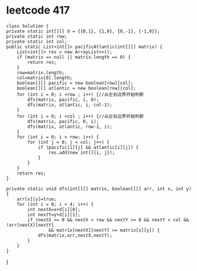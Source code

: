 # leetcode 417
    class Solution {
    private static int[][] d = {{0,1}, {1,0}, {0,-1}, {-1,0}};
    private static int row;
    private static int col;
    public static List<int[]> pacificAtlantic(int[][] matrix) {
        List<int[]> res = new ArrayList<>();
        if (matrix == null || matrix.length == 0) {
            return res;
        }
        row=matrix.length;
        col=matrix[0].length;
        boolean[][] pacific = new boolean[row][col];
        boolean[][] atlantic = new boolean[row][col];
        for (int i = 0; i <row ; i++) {//从左右边界开始判断
            dfs(matrix, pacific, i, 0);
            dfs(matrix, atlantic, i, col-1);
        }
        for (int i = 0; i <col ; i++) {//从左右边界开始判断
            dfs(matrix, pacific, 0, i);
            dfs(matrix, atlantic, row-1, i);
        }
        for (int i = 0; i < row; i++) {
            for (int j = 0; j < col; j++) {
                if (pacific[i][j] && atlantic[i][j]) {
                    res.add(new int[]{i, j});
                }
            }
        }
        return res;
    }

    private static void dfs(int[][] matrix, boolean[][] arr, int x, int y) {
        arr[x][y]=true;
        for (int i = 0; i < 4; i++) {
            int nextX=x+d[i][0];
            int nextY=y+d[i][1];
            if (nextX >= 0 && nextX < row && nextY >= 0 && nextY < col && !arr[nextX][nextY]
                    && matrix[nextX][nextY] >= matrix[x][y]) {
                dfs(matrix,arr,nextX,nextY);
            }
        }
    }
}
